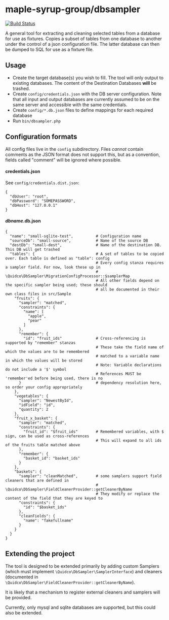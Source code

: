 maple-syrup-group/dbsampler
===========================

[![Build Status](https://travis-ci.org/MapleSyrupGroup/dbsampler.svg?branch=master)](https://travis-ci.org/MapleSyrupGroup/dbsampler)

A general tool for extracting and cleaning selected tables from a database for use as fixtures. 
Copies a subset of tables from one database to another under the control of a json configuration file. 
The latter database can then be dumped to SQL for use as a fixture file.

Usage
-----

- Create the target database(s) you wish to fill. The tool will only output to existing databases. The content of the Destination Databases **will** be trashed.
- Create `config/credentials.json` with the DB server configuration. Note that all input and output databases are currently assumed to be on the same server and accessible with the same credentials.
- Create `config/*.db.json` files to define mappings for each required database
- Run `bin/dbsampler.php`

Configuration formats
---------------------

All config files live in the `config` subdirectory. Files *cannot* contain comments as the JSON format does not support this, but as a convention, fields called "comment" will be ignored where possible.

#### credentials.json

See `config/credentials.dist.json`:

    {
      "dbUser": "root",
      "dbPassword": "SOMEPASSWORD",
      "dbHost": "127.0.0.1"
    }

#### *dbname*.db.json
    
    {
      "name": "small-sqlite-test",          # Configuration name
      "sourceDb": "small-source",           # Name of the source DB
      "destDb": "small-dest",               # Name of the destination DB. This DB will get trashed
      "tables": {                           # A set of tables to be copied over. Each table is defined as "table": config
                                            # Every config stanza requires a sampler field. For now, look these up in 
                                            # \Quidco\DbSampler\MigrationConfigProcessor::$samplerMap
                                            # All other fields depend on the specific sampler being used; these should 
                                            # all be documented in their own class files in src/Sample
        "fruits": {
          "sampler": "matched",
          "constraints": {
            "name": [
              "apple",
              "pear"
            ]
          },
          "remember": {
            "id": "fruit_ids"               # Cross-referencing is supported by "remember" stanzas
                                            # These take the field name of which the values are to be remembered
                                            # matched to a variable name in which the values will be stored
                                            # Note: Variable declarations do not include a '$' symbol 
                                            # References MUST be 'remember'ed before being used, there is no
          }                                 # dependency resolution here, so order your config appropriately
        },
        "vegetables": {
          "sampler": "NewestById",
          "idField": "id",
          "quantity": 2
        },
        "fruit_x_basket": {
          "sampler": "matched",
          "constraints": {
            "fruit_id": "$fruit_ids"        # Remembered variables, with $ sign, can be used as cross-references
                                            # This will expand to all ids of the fruits table matched above
          },
          "remember": {
            "basket_id": "basket_ids"
          }
        },
        "baskets": {
          "sampler": "cleanMatched",        # some samplers support field cleaners that are defined in
                                            # \Quidco\DbSampler\FieldCleanerProvider::getCleanerByName
                                            # They modify or replace the content of the field that they are keyed to
          "constraints": {
            "id": "$basket_ids"
          },
          "cleanFields": {
            "name": "fakefullname"
          }
        }
      }
    }

Extending the project
---------------------
The tool is designed to be extended primarily by adding custom Samplers (which must implement `\Quidco\DbSampler\SamplerInterface`) 
and cleaners (documented in `\Quidco\DbSampler\FieldCleanerProvider::getCleanerByName`).

It is likely that a mechanism to register external cleaners and samplers will be provided.

Currently, only mysql and sqlite databases are supported, but this could also be extended.
